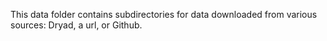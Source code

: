 This data folder contains subdirectories for data downloaded from various sources:
Dryad, a url, or Github. 